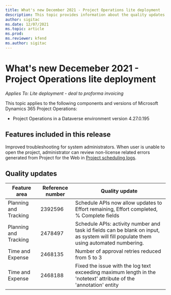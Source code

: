 ```yaml
---
title: What's new December 2021 - Project Operations lite deployment
description: This topic provides information about the quality updates that are available in the December 2021 release of Project Operations lite deployment.
author: sigitac
ms.date: 12/07/2021
ms.topic: article
ms.prod:
ms.reviewer: kfend 
ms.author: sigitac
---
```


# What's new Decemeber 2021 - Project Operations lite deployment

_Applies To: Lite deployment - deal to proforma invoicing_

This topic applies to the following components and versions of Microsoft Dynamics 365 Project Operations:

- Project Operations in a Dataverse environment version 4.27.0.195


## Features included in this release

Improved troubleshooting for system administrators. When user is unable to open the project, administrator can review non-license related errors generated from Project for the Web in [Project scheduling logs](https://docs.microsoft.com/en-us/dynamics365/project-operations/project-management/schedule-api-logs).

##

## Quality updates

| **Feature area** | **Reference number** | **Quality update** |
| --- | --- | --- |
| Planning and Tracking | 2392596 | Schedule APIs now allow updates to Effort remaining, Effort completed, % Complete fields |
| Planning and Tracking | 2478497 | Schedule APIs: activity number and task id fields can be blank on input, as system will fill populate them using automated numbering.|
| Time and Expense | 2468135 | Number of approval retries reduced from 5 to 3 |
| Time and Expense | 2468188 | Fixed the issue with the log text exceeding maximum length in the &#39;notetext&#39; attribute of the &#39;annotation&#39; entity |
